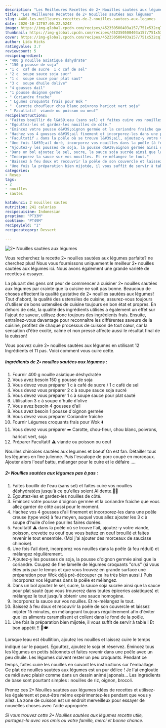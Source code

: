 ```yaml
---
description: "Les Meilleures Recettes de 2• Nouilles sautées aux légumes"
title: "Les Meilleures Recettes de 2• Nouilles sautées aux légumes"
slug: 4480-les-meilleures-recettes-de-2-nouilles-sautees-aux-legumes
date: 2020-10-12T07:00:22.524Z
image: https://img-global.cpcdn.com/recipes/452350500403a157/751x532cq70/2•-nouilles-sautees-aux-legumes-photo-principale-de-la-recette.jpg
thumbnail: https://img-global.cpcdn.com/recipes/452350500403a157/751x532cq70/2•-nouilles-sautees-aux-legumes-photo-principale-de-la-recette.jpg
cover: https://img-global.cpcdn.com/recipes/452350500403a157/751x532cq70/2•-nouilles-sautees-aux-legumes-photo-principale-de-la-recette.jpg
author: Lida Hicks
ratingvalue: 3.7
reviewcount: 5
recipeingredient:
- "400 g nouille asiatique dshydrate"
- "150 g pousse de soja"
- "1 c  caf de sucre  1 c caf de sel"
- "2 c  soupe sauce soja sucr"
- "1 c  soupe sauce pour plat saut"
- "3 c  soupe dhuile dolive"
- "4 gousses dail"
- "1 pousse doignon germe"
- " Coriandre frache"
- " Lgumes croquants frais pour Wok "
- "  Carotte choufleur chou blanc poivrons haricot vert soja"
- " Facultatif  viande ou poisson ou oeuf"
recipeinstructions:
- "Faites bouillir de l&#39;eau (sans sel) et faites cuire vos nouilles déshydratées jusqu&#39;à ce qu&#39;elles soient Al dente.👌🏼"
- "Égouttez-les et gardez-les nouilles de côté."
- "Émincez votre pousse d&#39;oignon germée et la coriandre fraiche que vous allez garder de côté aussi pour le moment."
- "Hachez vos 4 gousses d&#39;ail finement et incorporez-les dans une poêle creuse (type wok) à feu moyen, auquel vous allez ajouter les 3 c à soupe d&#39;huile d&#39;olive pour les faires dorées."
- "Facultatif ⚠️ dans la poêle où se trouve l&#39;ail, ajoutez-y votre viande, poisson, crevette ou oeuf que vous battez en oeuf brouillé et faites revenir le tout ensemble. (Moi j&#39;ai ajouter des morceaux de saucisse chinoise)."
- "Une fois l&#39;ail doré, incorporez vos nouilles dans la poêle (à feu réduit) et mélangez régulièrement."
- "Ajoutez-y les pousses de soja, la pousse d&#39;oignon germée ainsi que la coriandre. Coupez de fine lamelle de légumes croquants &#34;crus&#34; (si vous êtes pris par le temps et que vous trouvez en grande surface une préparation pour Wok déjà pré-découper ça ira très bien aussi.) Puis incorporez vos légumes dans la poêle et mélangez."
- "Dans un bol ajoutez le sel, sucre, la sauce soja sucrée ainsi que la sauce pour plat sauté (que vous trouverez dans toutes épiceries asiatiques) et mélangez le tout jusqu&#39;à obtenir une sauce homogène."
- "Incorporez la sauce sur vos nouilles. Et re-mélangez le tout."
- "Baissez à feu doux et recouvrir la poêle de son couvercle et laissez mijoter 15 minutes, en mélangeant toujours régulièrement afin d&#39;éviter que les aliments caramelisent et collent dans le fond de la poêle."
- "Une fois la préparation bien mijotée, il vous suffit de servir à table ! Et bon appétit !! 🥢🍽"
categories:
- Resep
tags:
- 2
- nouilles
- sautes

katakunci: 2 nouilles sautes 
nutrition: 241 calories
recipecuisine: Indonesian
preptime: "PT33M"
cooktime: "PT49M"
recipeyield: "1"
recipecategory: Dessert

---
```



![2• Nouilles sautées aux légumes](https://img-global.cpcdn.com/recipes/452350500403a157/751x532cq70/2•-nouilles-sautees-aux-legumes-photo-principale-de-la-recette.jpg)

Vous recherchez la recette 2• nouilles sautées aux légumes parfaite? ne cherchez plus! Nous vous fournissons uniquement le meilleur 2• nouilles sautées aux légumes ici. Nous avons également une grande variété de recettes à essayer.

La plupart des gens ont peur de commencer à cuisiner 2• nouilles sautées aux légumes par crainte que la cuisine ne soit pas bonne. Beaucoup de choses affectent la qualité gustative de 2• nouilles sautées aux légumes! Tout d'abord, la qualité des ustensiles de cuisine, assurez-vous toujours d'utiliser de bons ustensiles de cuisine toujours en bon état et propres. En dehors de cela, la qualité des ingrédients utilisés a également un effet sur l'ajout de saveur, utilisez donc toujours des ingrédients frais. Ensuite, entraînez-vous davantage pour reconnaître les différentes saveurs de la cuisine, profitez de chaque processus de cuisson de tout cœur, car la sensation d'être excité, calme et non pressé affecte aussi le résultat final de la cuisson!

<!--inarticleads1-->

Vous pouvez cuire 2• nouilles sautées aux légumes en utilisant 12 Ingrédients et 11 pas. Voici comment vous cuire cette.

##### Ingrédients de 2• nouilles sautées aux légumes :

1. Fournir 400 g nouille asiatique déshydratée
1. Vous avez besoin 150 g pousse de soja
1. Vous devez vous préparer 1 c à café de sucre / 1 c café de sel
1. Vous devez vous préparer 2 c à soupe sauce soja sucré
1. Vous devez vous préparer 1 c à soupe sauce pour plat sauté
1. Utilisation 3 c à soupe d&#39;huile d&#39;olive
1. Vous avez besoin 4 gousses d&#39;ail
1. Vous avez besoin 1 pousse d&#39;oignon germée
1. Vous devez vous préparer  Coriandre fraîche
1. Fournir  Légumes croquants frais pour Wok ⬇️
1. Vous devez vous préparer  ➡️ Carotte, chou-fleur, chou blanc, poivrons, haricot vert, soja
1. Préparer  Facultatif ⚠️ viande ou poisson ou oeuf


Nouilles chinoises sautées aux legumes et boeuf On est fan. Détailler tous les légumes en fine julienne. Puis l&#39;escalope de porc coupé en morceaux. Ajouter alors l&#39;oeuf battu, mélanger pour le cuire et le défaire …. 

<!--inarticleads2-->

##### 2• Nouilles sautées aux légumes pas à pas :

1. Faites bouillir de l&#39;eau (sans sel) et faites cuire vos nouilles déshydratées jusqu&#39;à ce qu&#39;elles soient Al dente.👌🏼
1. Égouttez-les et gardez-les nouilles de côté.
1. Émincez votre pousse d&#39;oignon germée et la coriandre fraiche que vous allez garder de côté aussi pour le moment.
1. Hachez vos 4 gousses d&#39;ail finement et incorporez-les dans une poêle creuse (type wok) à feu moyen, auquel vous allez ajouter les 3 c à soupe d&#39;huile d&#39;olive pour les faires dorées.
1. Facultatif ⚠️ dans la poêle où se trouve l&#39;ail, ajoutez-y votre viande, poisson, crevette ou oeuf que vous battez en oeuf brouillé et faites revenir le tout ensemble. (Moi j&#39;ai ajouter des morceaux de saucisse chinoise).
1. Une fois l&#39;ail doré, incorporez vos nouilles dans la poêle (à feu réduit) et mélangez régulièrement.
1. Ajoutez-y les pousses de soja, la pousse d&#39;oignon germée ainsi que la coriandre. Coupez de fine lamelle de légumes croquants &#34;crus&#34; (si vous êtes pris par le temps et que vous trouvez en grande surface une préparation pour Wok déjà pré-découper ça ira très bien aussi.) Puis incorporez vos légumes dans la poêle et mélangez.
1. Dans un bol ajoutez le sel, sucre, la sauce soja sucrée ainsi que la sauce pour plat sauté (que vous trouverez dans toutes épiceries asiatiques) et mélangez le tout jusqu&#39;à obtenir une sauce homogène.
1. Incorporez la sauce sur vos nouilles. Et re-mélangez le tout.
1. Baissez à feu doux et recouvrir la poêle de son couvercle et laissez mijoter 15 minutes, en mélangeant toujours régulièrement afin d&#39;éviter que les aliments caramelisent et collent dans le fond de la poêle.
1. Une fois la préparation bien mijotée, il vous suffit de servir à table ! Et bon appétit !! 🥢🍽


Lorsque leau est ébullition, ajoutez les nouilles et laissez cuire le temps indiqué sur le paquet. Égouttez, ajoutez le soja et réservez. Émincez tous les légumes en petits bâtonnets et faites revenir dans une poêle avec un peu dhuile. Les légumes doivent rester un peu croquants. Pendant ce temps, faites cuire les nouilles en suivant les instructions sur l&#39;emballage. Ce plat de nouilles sautées aux légumes est un pur délice ! Je l&#39;ai engloutie ce midi avec plaisir comme dans un dessin animé japonais… Les ingrédients de base sont pourtant simples : nouilles de riz, oignon, brocoli. 

<!--inarticleads1-->

<p>
Prenez ces 2• Nouilles sautées aux légumes idées de recettes et utilisez-les également et peut-être même expérimentez-les pendant que vous y allez. La zone de cuisson est un endroit merveilleux pour essayer de nouvelles choses avec l'aide appropriée.
</p>

<p>
<i>Si vous trouvez cette 2• Nouilles sautées aux légumes recette utile, partagez-la avec vos amis ou votre famille, merci et bonne chance.</i>
</p>
